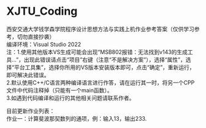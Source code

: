 # XJTU_Coding
西安交通大学钱学森学院程序设计思想方法与实践上机作业参考答案（仅供学习参考，切勿直接抄袭）  
编译环境：Visual Studio 2022   
注：1.使用其他版本VS生成可能会出现“MSB802报错：无法找到v143的生成工具...”，出现此错误请点击“项目”右键（注意“不是解决方案”），选择“属性”，选择“平台工具集”，选择你所用的VS版本安装版本即可，点击“确定”，重新运行，即可解决此错误。  
    2.默认使用C++/C语言两种编译语言进行作答，请在运行其一时，将另一个CPP文件中代码注释掉（只能有一个main函数）。  
    3.如遇到代码编译和运行的其他相关问题请联系作者。  
    
目前更新作业列表：  
  作业一：计算斐波那契数列的通项，例：输入13，输出233.  
